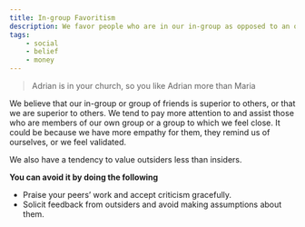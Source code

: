 ```yaml
---
title: In-group Favoritism
description: We favor people who are in our in-group as opposed to an out-group.
tags: 
    - social
    - belief
    - money
---
```


> Adrian is in your church, so you like Adrian more than Maria

We believe that our in-group or group of friends is superior to others, or that we are superior to others. We tend to pay more attention to and assist those who are members of our own group or a group to which we feel close. It could be because we have more empathy for them, they remind us of ourselves, or we feel validated.

We also have a tendency to value outsiders less than insiders.

**You can avoid it by doing the following**

- Praise your peers’ work and accept criticism gracefully.
- Solicit feedback from outsiders and avoid making assumptions about them.